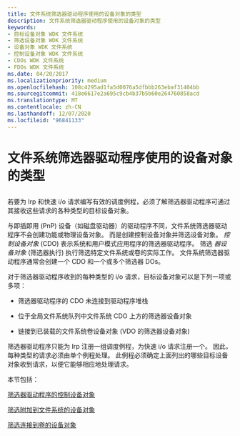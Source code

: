 ```yaml
---
title: 文件系统筛选器驱动程序使用的设备对象的类型
description: 文件系统筛选器驱动程序使用的设备对象的类型
keywords:
- 目标设备对象 WDK 文件系统
- 筛选设备对象 WDK 文件系统
- 设备对象 WDK 文件系统
- 控制设备对象 WDK 文件系统
- CDOs WDK 文件系统
- FDOs WDK 文件系统
ms.date: 04/20/2017
ms.localizationpriority: medium
ms.openlocfilehash: 108c4295ad1fa5d0076a5dfbbb263ebaf31404bb
ms.sourcegitcommit: 418e6617e2a695c9cb4b37b5b60e264760858acd
ms.translationtype: MT
ms.contentlocale: zh-CN
ms.lasthandoff: 12/07/2020
ms.locfileid: "96841133"
---
```

# <a name="types-of-device-objects-used-by-file-system-filter-drivers"></a>文件系统筛选器驱动程序使用的设备对象的类型


## <span id="ddk_types_of_file_system_filter_driver_device_objects_if"></span><span id="DDK_TYPES_OF_FILE_SYSTEM_FILTER_DRIVER_DEVICE_OBJECTS_IF"></span>


若要为 Irp 和快速 i/o 请求编写有效的调度例程，必须了解筛选器驱动程序可通过其接收这些请求的各种类型的目标设备对象。

与即插即用 (PnP) 设备（如磁盘驱动器）的驱动程序不同，文件系统筛选器驱动程序不会创建功能或物理设备对象。 而是创建控制设备对象并筛选设备对象。 *控制设备对象* (CDO) 表示系统和用户模式应用程序的筛选器驱动程序。 筛选 *器设备对象* (筛选器执行) 执行筛选特定文件系统或卷的实际工作。 文件系统筛选器驱动程序通常会创建一个 CDO 和一个或多个筛选器 DOs。

对于筛选器驱动程序收到的每种类型的 i/o 请求，目标设备对象可以是下列一项或多项：

-   筛选器驱动程序的 CDO 未连接到驱动程序堆栈

-   位于全局文件系统队列中文件系统 CDO 上方的筛选器设备对象

-   链接到已装载的文件系统卷设备对象 (VDO 的筛选器设备对象) 

筛选器驱动程序只能为 Irp 注册一组调度例程，为快速 i/o 请求注册一个。 因此，每种类型的请求必须由单个例程处理。 此例程必须确定上面列出的哪些目标设备对象收到请求，以便它能够相应地处理请求。

本节包括：

[筛选器驱动程序的控制设备对象](the-filter-driver-s-control-device-object.md)

[筛选附加到文件系统的设备对象](filter-device-object-attached-to-a-file-system.md)

[筛选连接到卷的设备对象](filter-device-object-attached-to-a-volume.md)

 

 




